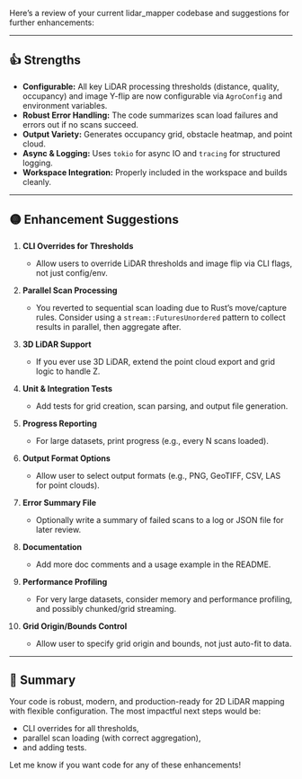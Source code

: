 Here’s a review of your current lidar_mapper codebase and suggestions for further enhancements:

---

## 👍 Strengths

- **Configurable:** All key LiDAR processing thresholds (distance, quality, occupancy) and image Y-flip are now configurable via `AgroConfig` and environment variables.
- **Robust Error Handling:** The code summarizes scan load failures and errors out if no scans succeed.
- **Output Variety:** Generates occupancy grid, obstacle heatmap, and point cloud.
- **Async & Logging:** Uses `tokio` for async IO and `tracing` for structured logging.
- **Workspace Integration:** Properly included in the workspace and builds cleanly.

---

## 🟡 Enhancement Suggestions

1. **CLI Overrides for Thresholds**
   - Allow users to override LiDAR thresholds and image flip via CLI flags, not just config/env.

2. **Parallel Scan Processing**
   - You reverted to sequential scan loading due to Rust’s move/capture rules. Consider using a `stream::FuturesUnordered` pattern to collect results in parallel, then aggregate after.

3. **3D LiDAR Support**
   - If you ever use 3D LiDAR, extend the point cloud export and grid logic to handle Z.

4. **Unit & Integration Tests**
   - Add tests for grid creation, scan parsing, and output file generation.

5. **Progress Reporting**
   - For large datasets, print progress (e.g., every N scans loaded).

6. **Output Format Options**
   - Allow user to select output formats (e.g., PNG, GeoTIFF, CSV, LAS for point clouds).

7. **Error Summary File**
   - Optionally write a summary of failed scans to a log or JSON file for later review.

8. **Documentation**
   - Add more doc comments and a usage example in the README.

9. **Performance Profiling**
   - For very large datasets, consider memory and performance profiling, and possibly chunked/grid streaming.

10. **Grid Origin/Bounds Control**
    - Allow user to specify grid origin and bounds, not just auto-fit to data.

---

## 🚦 Summary

Your code is robust, modern, and production-ready for 2D LiDAR mapping with flexible configuration. The most impactful next steps would be:
- CLI overrides for all thresholds,
- parallel scan loading (with correct aggregation),
- and adding tests.

Let me know if you want code for any of these enhancements!